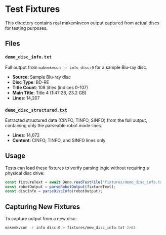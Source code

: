 # Test Fixtures

This directory contains real makemkvcon output captured from actual discs for
testing purposes.

## Files

### `demo_disc_info.txt`

Full output from `makemkvcon -r info disc:0` for a sample Blu-ray disc.

- **Source**: Sample Blu-ray disc
- **Disc Type**: BD-RE
- **Title Count**: 108 titles (indices 0-107)
- **Main Title**: Title 4 (1:47:28, 23.2 GB)
- **Lines**: 14,207

### `demo_disc_structured.txt`

Extracted structured data (CINFO, TINFO, SINFO) from the full output, containing
only the parseable robot mode lines.

- **Lines**: 14,072
- **Content**: CINFO, TINFO, and SINFO lines only

## Usage

Tests can load these fixtures to verify parsing logic without requiring a
physical disc drive:

```typescript
const fixtureText = await Deno.readTextFile("fixtures/demo_disc_info.txt");
const robotOutput = parseRobotOutput(fixtureText);
const discInfo = parseDiscInfo(robotOutput);
```

## Capturing New Fixtures

To capture output from a new disc:

```bash
makemkvcon -r info disc:0 > fixtures/new_disc_info.txt 2>&1
```
